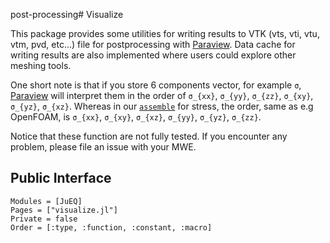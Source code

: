 post-processing# Visualize

This package provides some utilities for writing results to VTK (vts, vti, vtu, vtm, pvd, etc...)
  file for postprocessing with [Paraview](https://www.paraview.org/). Data cache for
  writing results are also implemented where users could explore other meshing tools.

One short note is that if you store 6 components vector, for example ``σ``,
  [Paraview](https://www.paraview.org/) will interpret them in the order of
  ``σ_{xx}``, ``σ_{yy}``, ``σ_{zz}``, ``σ_{xy}``, ``σ_{yz}``, ``σ_{xz}``.
  Whereas in our [`assemble`](@ref) for stress, the order, same as e.g OpenFOAM, is
  ``σ_{xx}``, ``σ_{xy}``, ``σ_{xz}``, ``σ_{yy}``, ``σ_{yz}``, ``σ_{zz}``.

Notice that these function are not fully tested. If you encounter any problem,
  please file an issue with your MWE.

## Public Interface
```@autodocs
Modules = [JuEQ]
Pages = ["visualize.jl"]
Private = false
Order = [:type, :function, :constant, :macro]
```
